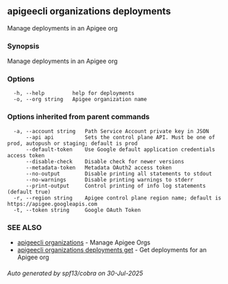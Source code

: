 ## apigeecli organizations deployments

Manage deployments in an Apigee org

### Synopsis

Manage deployments in an Apigee org

### Options

```
  -h, --help         help for deployments
  -o, --org string   Apigee organization name
```

### Options inherited from parent commands

```
  -a, --account string   Path Service Account private key in JSON
      --api api          Sets the control plane API. Must be one of prod, autopush or staging; default is prod
      --default-token    Use Google default application credentials access token
      --disable-check    Disable check for newer versions
      --metadata-token   Metadata OAuth2 access token
      --no-output        Disable printing all statements to stdout
      --no-warnings      Disable printing warnings to stderr
      --print-output     Control printing of info log statements (default true)
  -r, --region string    Apigee control plane region name; default is https://apigee.googleapis.com
  -t, --token string     Google OAuth Token
```

### SEE ALSO

* [apigeecli organizations](apigeecli_organizations.md)	 - Manage Apigee Orgs
* [apigeecli organizations deployments get](apigeecli_organizations_deployments_get.md)	 - Get deployments for an Apigee org

###### Auto generated by spf13/cobra on 30-Jul-2025
